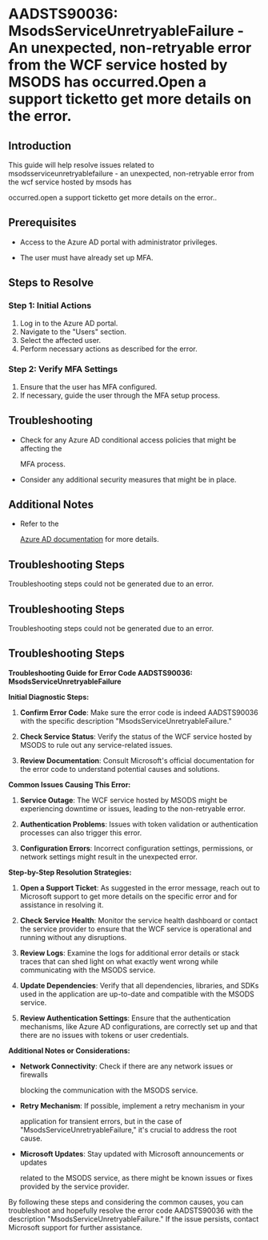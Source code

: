 # AADSTS90036: MsodsServiceUnretryableFailure - An unexpected, non-retryable error from the WCF service hosted by MSODS has occurred.Open a support ticketto get more details on the error.


## Introduction

This guide will help resolve issues related to msodsserviceunretryablefailure - 
an unexpected, non-retryable error from the wcf service hosted by msods has

occurred.open a support ticketto get more details on the error..


## Prerequisites


* Access to the Azure AD portal with administrator privileges.

* The user must have already set up MFA.


## Steps to Resolve


### Step 1: Initial Actions

1. Log in to the Azure AD portal.
2. Navigate to the "Users" section.
3. Select the affected user.
4. Perform necessary actions as described for the error.


### Step 2: Verify MFA Settings

1. Ensure that the user has MFA configured.
2. If necessary, guide the user through the MFA setup process.


## Troubleshooting


* Check for any Azure AD conditional access policies that might be affecting the

  MFA process.

* Consider any additional security measures that might be in place.


## Additional Notes


* Refer to the

  [Azure AD 
documentation](https://learn.microsoft.com/en-us/azure/active-directory/)
  for more details.


## Troubleshooting Steps

Troubleshooting steps could not be generated due to an error.


## Troubleshooting Steps

Troubleshooting steps could not be generated due to an error.


## Troubleshooting Steps

**Troubleshooting Guide for Error Code AADSTS90036:
MsodsServiceUnretryableFailure**

**Initial Diagnostic Steps:** 

1. **Confirm Error Code**: Make sure the error code is indeed AADSTS90036 with
   the specific description "MsodsServiceUnretryableFailure."

2. **Check Service Status**: Verify the status of the WCF service hosted by
   MSODS to rule out any service-related issues.

3. **Review Documentation**: Consult Microsoft's official documentation for the
   error code to understand potential causes and solutions.

**Common Issues Causing This Error:** 

1. **Service Outage**: The WCF service hosted by MSODS might be experiencing
   downtime or issues, leading to the non-retryable error.

2. **Authentication Problems**: Issues with token validation or authentication
   processes can also trigger this error.

3. **Configuration Errors**: Incorrect configuration settings, permissions, or
   network settings might result in the unexpected error.

**Step-by-Step Resolution Strategies:** 

1. **Open a Support Ticket**: As suggested in the error message, reach out to
   Microsoft support to get more details on the specific error and for
   assistance in resolving it.

2. **Check Service Health**: Monitor the service health dashboard or contact the
   service provider to ensure that the WCF service is operational and running
   without any disruptions.

3. **Review Logs**: Examine the logs for additional error details or stack
   traces that can shed light on what exactly went wrong while communicating
   with the MSODS service.

4. **Update Dependencies**: Verify that all dependencies, libraries, and SDKs
   used in the application are up-to-date and compatible with the MSODS service.

5. **Review Authentication Settings**: Ensure that the authentication
   mechanisms, like Azure AD configurations, are correctly set up and that there
   are no issues with tokens or user credentials.

**Additional Notes or Considerations:**


* **Network Connectivity**: Check if there are any network issues or firewalls

  blocking the communication with the MSODS service.


* **Retry Mechanism**: If possible, implement a retry mechanism in your

  application for transient errors, but in the case of
  "MsodsServiceUnretryableFailure," it's crucial to address the root cause.


* **Microsoft Updates**: Stay updated with Microsoft announcements or updates

  related to the MSODS service, as there might be known issues or fixes provided
  by the service provider.

By following these steps and considering the common causes, you can troubleshoot
and hopefully resolve the error code AADSTS90036 with the description
"MsodsServiceUnretryableFailure." If the issue persists, contact Microsoft
support for further assistance.